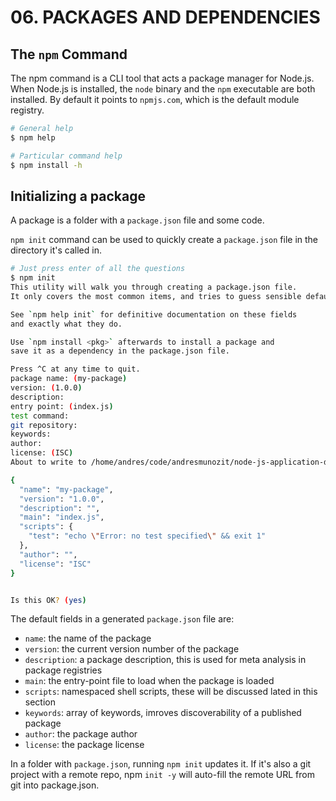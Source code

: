 # 06. PACKAGES AND DEPENDENCIES

## The `npm` Command
The npm command is a CLI tool that acts a package manager for Node.js. When Node.js is installed,
the `node` binary and the `npm` executable are both installed. By default it points to `npmjs.com`,
which is the default module registry.
```sh
# General help
$ npm help

# Particular command help
$ npm install -h

```

## Initializing a package
A package is a folder with a `package.json` file and some code.

`npm init` command can be used to quickly create a `package.json` file in the directory it's called
in.

```sh
# Just press enter of all the questions
$ npm init
This utility will walk you through creating a package.json file.
It only covers the most common items, and tries to guess sensible defaults.

See `npm help init` for definitive documentation on these fields
and exactly what they do.

Use `npm install <pkg>` afterwards to install a package and
save it as a dependency in the package.json file.

Press ^C at any time to quit.
package name: (my-package) 
version: (1.0.0) 
description: 
entry point: (index.js) 
test command: 
git repository: 
keywords: 
author: 
license: (ISC) 
About to write to /home/andres/code/andresmunozit/node-js-application-development-lfw211/06_PACKAGES_AND_DEPENDENCIES/examples/my-package/package.json:

{
  "name": "my-package",
  "version": "1.0.0",
  "description": "",
  "main": "index.js",
  "scripts": {
    "test": "echo \"Error: no test specified\" && exit 1"
  },
  "author": "",
  "license": "ISC"
}


Is this OK? (yes) 

```

The default fields in a generated `package.json` file are:
- `name`: the name of the package
- `version`: the current version number of the package
- `description`: a package description, this is used for meta analysis in package registries
- `main`: the entry-point file to load when the package is loaded
- `scripts`: namespaced shell scripts, these will be discussed lated in this section
- `keywords`: array of keywords, imroves discoverability of a published package
- `author`: the package author
- `license`: the package license

In a folder with `package.json`, running `npm init` updates it. If it's also a git project with a
remote repo, npm `init -y` will auto-fill the remote URL from git into package.json.

